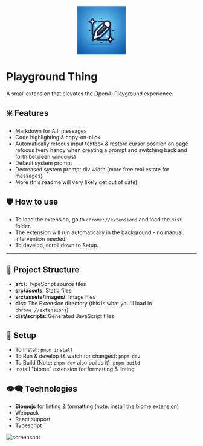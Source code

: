 <div align="center">
<img src="./dist/assets/icon.jpeg" alt="Web Extension Template" \>
</div>

# Playground Thing

A small extension that elevates the OpenAi Playground experience.

## :sparkle: Features

* Markdown for A.I. messages
* Code highlighting & copy-on-click
* Automatically refocus input textbox & restore cursor position on page refocus (very handy when creating a prompt and switching back and forth between windows)
* Default system prompt
* Decreased system prompt div width (more free real estate for messages)
* More (this readme will very likely get out of date)

## :shield: How to use
* To load the extension, go to ```chrome://extensions``` and load the ```dist``` folder.
* The extension will run automatically in the background - no manual intervention needed.
* To develop, scroll down to Setup.



---



## :open_file_folder: Project Structure

* **src/**: TypeScript source files
* **src/assets**: Static files
* **src/assets/images/**: Image files
* **dist**: The Extension directory (this is what you'll load in ```chrome://extensions```)
* **dist/scripts**: Generated JavaScript files

## :hammer: Setup

* To Install: ```pnpm install```
* To Run & develop (& watch for changes): ```pnpm dev```
* To Build (Note: ```pnpm dev``` also builds it): ```pnpm build```
* Install "biome" extension for formatting & linting

## :eye_speech_bubble: Technologies

* **Biomejs** for linting & formatting (note: install the biome extension)
* Webpack
* React support
* Typescript

![screenshot](https://github.com/AspireOne/playground-thing/assets/57546404/0832e53d-70cf-4d4f-bfaa-d21195a2f959)
